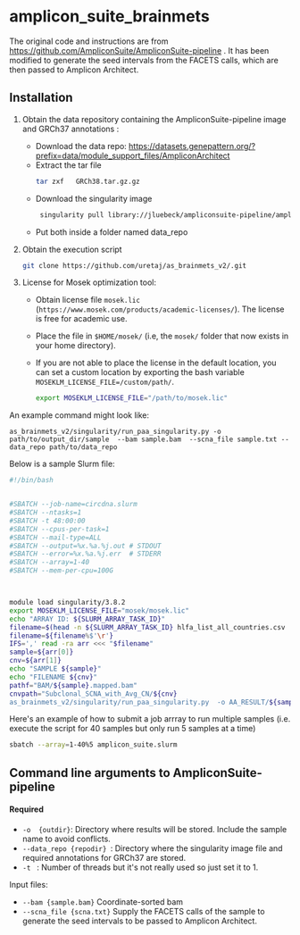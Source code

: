 # amplicon_suite_brainmets

The original code and instructions are from https://github.com/AmpliconSuite/AmpliconSuite-pipeline . It has been modified to generate the seed intervals from the FACETS calls, which are then passed to Amplicon Architect.

## Installation
1.  Obtain the data repository containing  the AmpliconSuite-pipeline image and GRCh37 annotations  :
    * Download the data repo: https://datasets.genepattern.org/?prefix=data/module_support_files/AmpliconArchitect
    * Extract the tar file
         ```bash
         tar zxf   GRCh38.tar.gz.gz
         ```
    * Download the singularity image
      ```bash
       singularity pull library://jluebeck/ampliconsuite-pipeline/ampliconsuite-pipeline
      ```
    * Put both inside a folder named data_repo

2. Obtain the execution script
    ```bash
    git clone https://github.com/uretaj/as_brainmets_v2/.git
    ```
3. License for Mosek optimization tool:
    * Obtain license file `mosek.lic` (`https://www.mosek.com/products/academic-licenses/`). The license is free for academic use.
    * Place the file in `$HOME/mosek/` (i.e, the `mosek/` folder that now exists in your home directory).
    * If you are not able to place the license in the default location, you can set a custom location by exporting the bash variable   `MOSEKLM_LICENSE_FILE=/custom/path/`.
    
        ```bash
        export MOSEKLM_LICENSE_FILE="/path/to/mosek.lic"
        ```
An example command might look like:

`as_brainmets_v2/singularity/run_paa_singularity.py -o path/to/output_dir/sample  --bam sample.bam  --scna_file sample.txt --data_repo path/to/data_repo `


Below is a sample Slurm file:
```bash
#!/bin/bash


#SBATCH --job-name=circdna.slurm
#SBATCH --ntasks=1
#SBATCH -t 48:00:00
#SBATCH --cpus-per-task=1
#SBATCH --mail-type=ALL
#SBATCH --output=%x.%a.%j.out # STDOUT 
#SBATCH --error=%x.%a.%j.err  # STDERR
#SBATCH --array=1-40
#SBATCH --mem-per-cpu=100G



module load singularity/3.8.2
export MOSEKLM_LICENSE_FILE="mosek/mosek.lic"
echo "ARRAY ID: ${SLURM_ARRAY_TASK_ID}"
filename=$(head -n ${SLURM_ARRAY_TASK_ID} hlfa_list_all_countries.csv  | tail -1)
filename=${filename%$'\r'}
IFS=',' read -ra arr <<< "$filename"
sample=${arr[0]}
cnv=${arr[1]}
echo "SAMPLE ${sample}"
echo "FILENAME ${cnv}"
pathf="BAM/${sample}.mapped.bam"
cnvpath="Subclonal_SCNA_with_Avg_CN/${cnv}
as_brainmets_v2/singularity/run_paa_singularity.py  -o AA_RESULT/${sample} -t 1 --bam ${pathf}  --scna_file ${cnvpath} --data_repo path/data_repo
```
Here's an example of how to submit a job arrray to run multiple samples (i.e. execute the script for 40 samples but only run 5 samples at a time)

```bash
sbatch --array=1-40%5 amplicon_suite.slurm
```
## Command line arguments to AmpliconSuite-pipeline
#### Required
- `-o  {outdir}`: Directory where results will be stored. Include the sample name to avoid conflicts.
- `--data_repo {repodir} `:  Directory where the singularity image file and  required annotations for GRCh37 are stored.
- `-t ` : Number of threads but it's not really used so just set it to 1.
  
Input files:

  * `--bam {sample.bam}` Coordinate-sorted bam
  * `--scna_file {scna.txt}` Supply the FACETS calls of the sample to generate the seed intervals to be passed to Amplicon Architect. 
